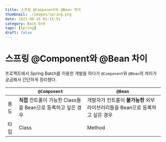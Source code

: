 ```yaml
---
title: 스프링 @Component와 @Bean 차이
thumbnail: ./images/spring.png
date: 2021-06-16 01:15:51
category: Back-End
tags: [Spring]
draft: false
---
```


# 스프링 @Component와 @Bean 차이

프로젝트에서 Spring Batch를 이용한 개발을 하다가 `@Component`와 `@Bean`의 차이가 궁금해서 간단하게 정리했다.



|      | `@Component`                                                 | `@Bean`                                                      |
| ---- | ------------------------------------------------------------ | ------------------------------------------------------------ |
| 용도 | **직접** 컨트롤이 가능한 Class들을 Bean으로 등록하고 싶은 경우 | 개발자가 컨트롤이 **불가능한** 외부 라이브러리들을 Bean으로 등록하고 싶은 경우 |
| 타입 | Class                                                        | Method                                                       |


